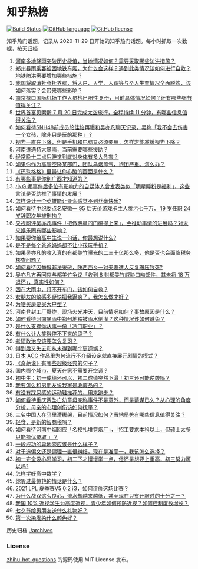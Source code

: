 # 知乎热榜
[![Build Status](https://github.com/ToWeLong/zhihu-hot-questions/workflows/CI/badge.svg)](https://github.com/ToWeLong/zhihu-hot-questions/actions)
[![GitHub language](https://img.shields.io/badge/language-golang-orange.svg)](https://golang.org/)
[![GitHub license](https://img.shields.io/github/license/ToWeLong/zhihu-hot-questions)](https://github.com/ToWeLong/zhihu-hot-questions/blob/main/LICENSE)

知乎热门话题，记录从 2020-11-29 日开始的知乎热门话题。每小时抓取一次数据，按天[归档](./archives)

<!-- BEGIN -->

1. [河南多地降雨突破历史极值，当地情况如何？需要采取哪些防洪措施？](https://www.zhihu.com/question/473413447)
1. [郑州暴雨乘客被困地铁车厢，为什么会这样？遇到此类情况该如何进行自救？地铁防洪需要增加哪些措施？](https://www.zhihu.com/question/473549321)
1. [我国将取消社会抚养费，将入户、入学、入职等与个人生育情况全面脱钩，该如何落实？会带来哪些影响？](https://www.zhihu.com/question/473499702)
1. [南京禄口国际机场工作人员检出阳性 9 份，目前具体情况如何？还有哪些细节值得关注？](https://www.zhihu.com/question/473581393)
1. [世界首富贝索斯 7 月 20 日完成太空旅行，全程持续 11 分钟，有哪些信息值得关注？](https://www.zhihu.com/question/473476687)
1. [如何看待SNH48前成员於佳怡再曝和吴亦凡聊天记录，吴称「我不会去伤害一个女孩，除非只是玩的那种」？](https://www.zhihu.com/question/473216155)
1. [视力一直在下降，但是手机和电脑又必须要用，怎样才能减缓视力下降？](https://www.zhihu.com/question/29378502)
1. [河南遭遇特大暴雨，当前需要哪些援助？](https://www.zhihu.com/question/473590772)
1. [经常晚十二点后睡觉到底对身体有多大危害？](https://www.zhihu.com/question/19632354)
1. [如果你作为高管空降某部门，团队乌烟瘴气，抱团严重。怎么办？](https://www.zhihu.com/question/472664105)
1. [《还珠格格》里最让你心酸的画面是什么？](https://www.zhihu.com/question/470316904)
1. [有哪些事是你到广西才知道的？](https://www.zhihu.com/question/339131125)
1. [小 G 娜事件后多位有影响力的自媒体人曾发表类似「明星睡粉是福利」，这些言论是否助推了事情的发展？](https://www.zhihu.com/question/473152458)
1. [怎样设计一个英雄能让亚索感觉不到丝毫快乐?](https://www.zhihu.com/question/357902799)
1. [如何看待中纪委点名安徽一 95 后天价游戏卡主人贪污七千万， 19 岁任职 24 岁辞职次年被刑拘？](https://www.zhihu.com/question/473194430)
1. [央视网评吴亦凡事件「把做明星的门槛提上来」，会推动事情的进展吗？对未来娱乐圈有哪些影响？](https://www.zhihu.com/question/473457802)
1. [如果要你给高中生说一句话，你最想说什么?](https://www.zhihu.com/question/464629739)
1. [是不是每个爸爸妈妈都不让小孩玩手机？](https://www.zhihu.com/question/472979668)
1. [如果吴亦凡的收入真的有都美竹曝光的二三十亿那么多，他是否也会面临税务核查问题？](https://www.zhihu.com/question/473059217)
1. [如何看待因举报非法采砂，陕西西乡一对夫妻遭人反复碾压致死?](https://www.zhihu.com/question/472187942)
1. [吴亦凡方再回应与都美竹争议「收到 8 封都美竹威胁口吻邮件，其未将 18 万退还」，真实性如何？](https://www.zhihu.com/question/473560705)
1. [困在大雨中，打不开车门，该如何自救？](https://www.zhihu.com/question/20370308)
1. [女朋友的敏感多疑快把我逼疯了，我怎么做才好？](https://www.zhihu.com/question/20742504)
1. [为啥买房要买大户型？](https://www.zhihu.com/question/467557630)
1. [河南登封工厂爆炸，现场火光冲天，目前情况如何？事故原因是什么？](https://www.zhihu.com/question/473347064)
1. [如何看待河南暴雨中郑州地铁被雨水倒灌？这种情况该如何避免？](https://www.zhihu.com/question/473481846)
1. [是什么支撑你从事一份「冷门职业」？](https://www.zhihu.com/question/473197039)
1. [有什么让人笑得停不下来的段子？](https://www.zhihu.com/question/442478358)
1. [考研政治应该要怎么复习？](https://www.zhihu.com/question/287567496)
1. [得到后又失去和从未得到哪个更遗憾？](https://www.zhihu.com/question/467011481)
1. [日本 ACG 作品里为何流行不介绍设定就直接展开剧情的模式？](https://www.zhihu.com/question/473307809)
1. [《奇葩说》有哪些超级经典的句子？](https://www.zhihu.com/question/46266923)
1. [国内哪个城市，夏天在家不需要开空调？](https://www.zhihu.com/question/466495134)
1. [初中生：初一成绩还可以，初二成绩突然下滑！初三还可能逆袭吗？](https://www.zhihu.com/question/473139992)
1. [我要怎么和男朋友说我家是收废品的？](https://www.zhihu.com/question/473104039)
1. [有没有踩屎感的运动鞋推荐的，用来跑步？](https://www.zhihu.com/question/391587350)
1. [如何看待重庆两坠亡幼童母亲称事件不是意外，而是蓄谋已久？从心理的角度分析，母亲的心理创伤该如何抚平？](https://www.zhihu.com/question/472591476)
1. [三名中国人在马里遭绑架，目前情况如何？当地局势有哪些信息值得关注？](https://www.zhihu.com/question/472916793)
1. [轻食，是新的智商税吗？](https://www.zhihu.com/question/469960420)
1. [如何看待河南中烟回应「名校扎堆卷烟厂」，「招工要求本科以上，但硕士太多只能择优录取 」？](https://www.zhihu.com/question/472517656)
1. [一段成功的异地恋应该是什么样子？](https://www.zhihu.com/question/315370573)
1. [对于选偏文还是偏理一直很纠结，现在是准高一，我该怎么选择？](https://www.zhihu.com/question/473259848)
1. [初一完全没心思学习，初二下才慢慢学一点，但还是想要上重高，初三努力可以吗?](https://www.zhihu.com/question/472190336)
1. [怎样学好高中数学？](https://www.zhihu.com/question/24190512)
1. [你听过最惊艳的情话是什么？](https://www.zhihu.com/question/471925678)
1. [2021 LPL 夏季赛V5 0:2 iG，如何评价这场比赛？](https://www.zhihu.com/question/473231941)
1. [为什么战双这么良心，流水却越来越低，甚至现在只有开服时的十分之一？](https://www.zhihu.com/question/457001778)
1. [我国 10% 近视学生为高度近视，青少年如何预防近视？如何控制度数增长？](https://www.zhihu.com/question/472143638)
1. [七夕节给男朋友送什么礼物好？](https://www.zhihu.com/question/287800307)
1. [第一次染发染什么颜色好？](https://www.zhihu.com/question/467416574)

<!-- END -->

历史归档 [./archives](./archives)


### License
[zhihu-hot-questions](https://github.com/towelong/zhihu-hot-questions) 的源码使用 MIT License 发布。